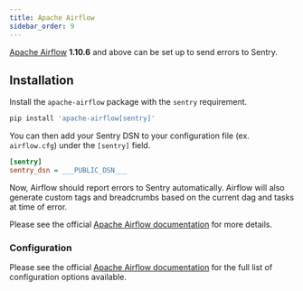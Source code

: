 ```yaml
---
title: Apache Airflow
sidebar_order: 9
---
```


[Apache Airflow](https://airflow.apache.org/) **1.10.6** and above can be set up to send errors to Sentry.

## Installation

Install the `apache-airflow` package with the `sentry` requirement.

```py
pip install 'apache-airflow[sentry]'
```

You can then add your Sentry DSN to your configuration file (ex. `airflow.cfg`) under the `[sentry]` field.

```ini
[sentry]
sentry_dsn = ___PUBLIC_DSN___
```

Now, Airflow should report errors to Sentry automatically. Airflow will also generate custom tags and breadcrumbs based on the current dag and tasks at time of error.

Please see the official [Apache Airflow documentation](https://airflow.apache.org/docs/stable/errors.html) for more details.

### Configuration

Please see the official [Apache Airflow documentation](https://airflow.apache.org/docs/stable/configurations-ref.html#sentry) for the full list of configuration options available.
